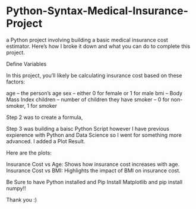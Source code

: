 # Python-Syntax-Medical-Insurance-Project

a Python project involving building a basic medical insurance cost estimator. Here’s how I broke it down and what you can do to complete this project. 

Define Variables

In this project, you’ll likely be calculating insurance cost based on these factors:

age – the person’s age
sex – either 0 for female or 1 for male
bmi – Body Mass Index
children – number of children they have
smoker – 0 for non-smoker, 1 for smoker

Step 2 was to create a formula,

Step 3 was building a baisc Python Script however I have previous expierence with Python and Data Science so I went for something more advanced. I added a Plot Result.

Here are the plots:

Insurance Cost vs Age: Shows how insurance cost increases with age.
Insurance Cost vs BMI: Highlights the impact of BMI on insurance cost.

Be Sure to have Python installed and Pip Install Matplotlib and pip install numpy!!

  Thank you :)
